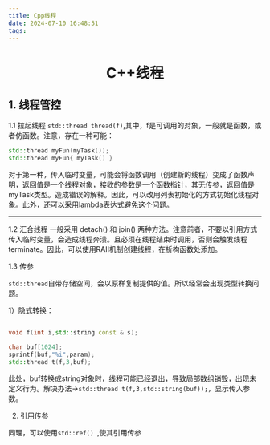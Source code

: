 ```yaml
---
title: Cpp线程
date: 2024-07-10 16:48:51
tags:
---
```


# <center>C++线程

## 1. 线程管控

1.1 拉起线程
    ```std::thread thread(f)```,其中，f是可调用的对象，一般就是函数，或者仿函数。注意，存在一种可能：
```C++
std::thread myFun(myTask());
std::thread myFun{ myTask() }
```
对于第一种，传入临时变量，可能会将函数调用（创建新的线程）变成了函数声明，返回值是一个线程对象，接收的参数是一个函数指针，其无传参，返回值是myTask类型。造成错误的解释。因此，可以改用列表初始化的方式初始化线程对象。此外，还可以采用lambda表达式避免这个问题。

******************

1.2 汇合线程
一般采用 detach() 和 join() 两种方法。注意前者，不要以引用方式传入临时变量，会造成线程奔溃。且必须在线程结束时调用，否则会触发线程terminate。因此，可以使用RAII机制创建线程，在析构函数处添加。

1.3 传参

```std::thread```自带存储空间，会以原样复制提供的值。所以经常会出现类型转换问题。

1）隐式转换：
```c++

void f(int i,std::string const & s);

char buf[1024];
sprintf(buf,"%i",param);
std::thread t(f,3,buf);
```
此处，buf转换成string对象时，线程可能已经退出，导致局部数组销毁，出现未定义行为。解决办法->```std::thread t(f,3,std::string(buf));```，显示传入参数。

2) 引用传参

同理，可以使用```std::ref() ```,使其引用传参





